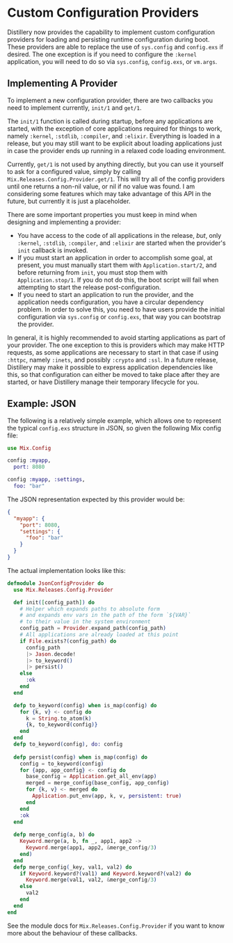 # Custom Configuration Providers

Distillery now provides the capability to implement custom configuration
providers for loading and persisting runtime configuration during boot. These
providers are able to replace the use of `sys.config` and `config.exs` if
desired. The one exception is if you need to configure the `:kernel`
application, you will need to do so via `sys.config`, `config.exs`, or `vm.args`.

## Implementing A Provider

To implement a new configuration provider, there are two callbacks you need to
implement currently, `init/1` and `get/1`.

The `init/1` function is called during startup, before any applications are
started, with the exception of core applications required for things to work,
namely `:kernel`, `:stdlib`, `:compiler`, and `:elixir`. Everything is loaded in
a release, but you may still want to be explicit about loading applications just
in case the provider ends up running in a relaxed code loading environment.

Currently, `get/1` is not used by anything directly, but you can use it yourself
to ask for a configured value, simply by calling
`Mix.Releases.Config.Provider.get/1`. This will try all of the config providers
until one returns a non-nil value, or nil if no value was found. I am
considering some features which may take advantage of this API in the future,
but currently it is just a placeholder.

There are some important properties you must keep in mind when designing and 
implementing a provider:

- You have access to the code of all applications in the release, _but_, only
  `:kernel`, `:stdlib`, `:compiler`, and `:elixir` are started when the
  provider's `init` callback is invoked.
- If you must start an application in order to accomplish some goal, at present,
  you must manually start them with `Application.start/2`, and before returning
  from `init`, you must stop them with `Application.stop/1`. If you do not do
  this, the boot script will fail when attempting to start the release
  post-configuration.
- If you need to start an application to run the provider, and the application
  needs configuration, you have a circular dependency problem. In order to solve
  this, you need to have users provide the initial configuration via
  `sys.config` or `config.exs`, that way you can bootstrap the provider.
  
In general, it is highly recommended to avoid starting applications as part of
your provider. The one exception to this is providers which may make HTTP
requests, as some applications are necessary to start in that case if using `:httpc`,
namely `:inets`, and possibly `:crypto` and `:ssl`. In a future release,
Distillery may make it possible to express application dependencies like this,
so that configuration can either be moved to take place after they are started,
or have Distillery manage their temporary lifecycle for you.

## Example: JSON

The following is a relatively simple example, which allows one to represent the 
typical `config.exs` structure in JSON, so given the following Mix config file:

```elixir
use Mix.Config

config :myapp,
  port: 8080

config :myapp, :settings,
  foo: "bar"
```

The JSON representation expected by this provider would be:

```json
{ 
  "myapp": { 
    "port": 8080, 
    "settings": { 
      "foo": "bar" 
    } 
  } 
}
```

The actual implementation looks like this:

```elixir
defmodule JsonConfigProvider do
  use Mix.Releases.Config.Provider

  def init([config_path]) do
    # Helper which expands paths to absolute form
    # and expands env vars in the path of the form `${VAR}`
    # to their value in the system environment
    config_path = Provider.expand_path(config_path)
    # All applications are already loaded at this point
    if File.exists?(config_path) do
      config_path
      |> Jason.decode!
      |> to_keyword()
      |> persist()
    else
      :ok
    end
  end

  defp to_keyword(config) when is_map(config) do
    for {k, v} <- config do
      k = String.to_atom(k)
      {k, to_keyword(config)}
    end
  end
  defp to_keyword(config), do: config
  
  defp persist(config) when is_map(config) do
    config = to_keyword(config)
    for {app, app_config} <- config do
      base_config = Application.get_all_env(app)
      merged = merge_config(base_config, app_config)
      for {k, v} <- merged do
        Application.put_env(app, k, v, persistent: true)
      end
    end
    :ok
  end
  
  defp merge_config(a, b) do
    Keyword.merge(a, b, fn _, app1, app2 ->
      Keyword.merge(app1, app2, &merge_config/3)
    end)
  end
  defp merge_config(_key, val1, val2) do
    if Keyword.keyword?(val1) and Keyword.keyword?(val2) do
      Keyword.merge(val1, val2, &merge_config/3)
    else
      val2
    end
  end
end
```

See the module docs for `Mix.Releases.Config.Provider` if you want to know more about the behaviour of these callbacks.

